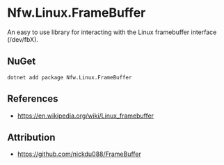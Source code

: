 # Nfw.Linux.FrameBuffer

An easy to use library for interacting with the Linux framebuffer interface (/dev/fbX).

## NuGet

```dotnet add package Nfw.Linux.FrameBuffer```

## References
- https://en.wikipedia.org/wiki/Linux_framebuffer

## Attribution
- https://github.com/nickdu088/FrameBuffer
